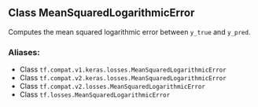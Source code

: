 ## Class MeanSquaredLogarithmicError
Computes the mean squared logarithmic error between `y_true` and `y_pred`.
### Aliases:
- Class `tf.compat.v1.keras.losses.MeanSquaredLogarithmicError`
- Class `tf.compat.v2.keras.losses.MeanSquaredLogarithmicError`
- Class `tf.compat.v2.losses.MeanSquaredLogarithmicError`
- Class `tf.losses.MeanSquaredLogarithmicError`
